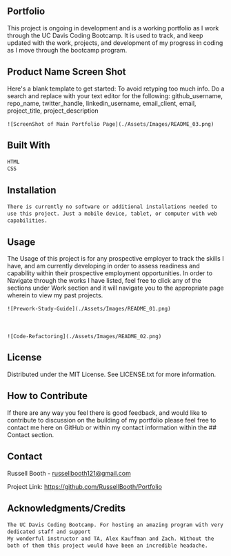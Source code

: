## Portfolio

This project is ongoing in development and is a working portfolio as I work through the UC Davis Coding Bootcamp. It is used to track, and keep updated with the work, projects, and development of my progress in coding as I move through the bootcamp program. 


## Product Name Screen Shot

Here's a blank template to get started: To avoid retyping too much info. Do a search and replace with your text editor for the following: github_username, repo_name, twitter_handle, linkedin_username, email_client, email, project_title, project_description


  
    ![ScreenShot of Main Portfolio Page](./Assets/Images/README_03.png)
 


## Built With

    HTML
    CSS

## Installation

    There is currently no software or additional installations needed to use this project. Just a mobile device, tablet, or computer with web capabilities.


## Usage

The Usage of this project is for any prospective employer to track the skills I have, and am currently developing in order to assess readiness and capability within their prospective employment opportunities.
In order to Navigate through the works I have listed, feel free to click any of the sections under Work section and it will navigate you to the appropriate page wherein to view my past projects.


 
    ![Prework-Study-Guide](./Assets/Images/README_01.png)

    

    ![Code-Refactoring](./Assets/Images/README_02.png)


## License

Distributed under the MIT License. See LICENSE.txt for more information.

## How to Contribute

If there are any way you feel there is good feedback, and would like to contribute to discussion on the building of my portfolio please feel free to contact me here on GitHub or within my contact information within the ## Contact section.

## Contact

Russell Booth - russellbooth121@gmail.com

Project Link: https://github.com/RussellBooth/Portfolio

## Acknowledgments/Credits

    The UC Davis Coding Bootcamp. For hosting an amazing program with very dedicated staff and support
    My wonderful instructor and TA, Alex Kauffman and Zach. Without the both of them this project would have been an incredible headache.
